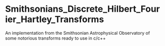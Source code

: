 # Smithsonians_Discrete_Hilbert_Fourier_Hartley_Transforms
 An implementation from the Smithsonian Astrophysical Observatory of some notorious transforms ready to use in c/c++

